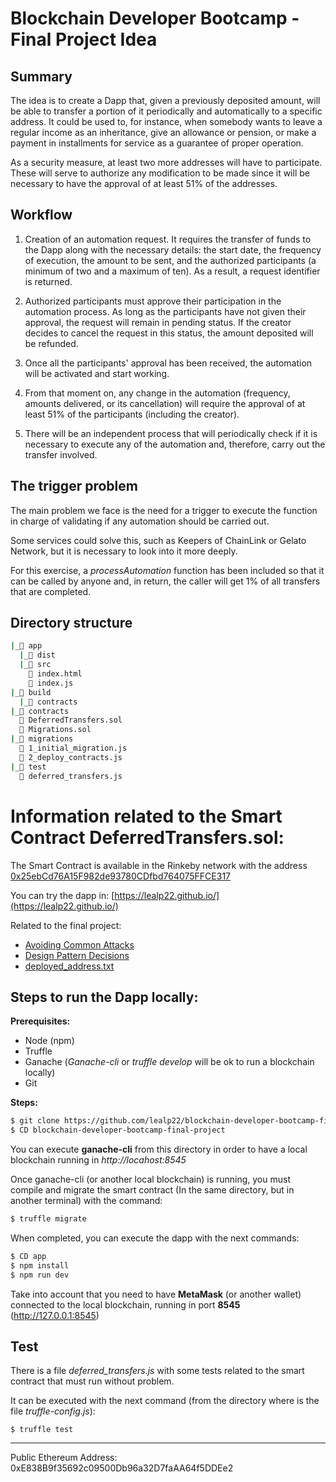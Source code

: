 # Blockchain Developer Bootcamp - Final Project Idea

## Summary

The idea is to create a Dapp that, given a previously deposited amount, will be able to transfer a portion of it periodically and automatically to a specific address. It could be used to, for instance, when somebody wants to leave a regular income as an inheritance, give an allowance or pension, or make a payment in installments for service as a guarantee of proper operation. 

As a security measure, at least two more addresses will have to participate. These will serve to authorize any modification to be made since it will be necessary to have the approval of at least 51% of the addresses.

## Workflow 

1. Creation of an automation request. It requires the transfer of funds to the Dapp along with the necessary details: the start date, the frequency of execution, the amount to be sent, and the authorized participants (a minimum of two and a maximum of ten). As a result, a request identifier is returned.

2. Authorized participants must approve their participation in the automation process. As long as the participants have not given their approval, the request will remain in pending status. If the creator decides to cancel the request in this status, the amount deposited will be refunded.

3. Once all the participants' approval has been received, the automation will be activated and start working.

4. From that moment on, any change in the automation (frequency, amounts delivered, or its cancellation) will require the approval of at least 51% of the participants (including the creator).

5. There will be an independent process that will periodically check if it is necessary to execute any of the automation and, therefore, carry out the transfer involved.

## The trigger problem

The main problem we face is the need for a trigger to execute the function in charge of validating if any automation should be carried out.

Some services could solve this, such as Keepers of ChainLink or Gelato Network, but it is necessary to look into it more deeply.

For this exercise, a _processAutomation_ function has been included so that it can be called by anyone and, in return, the caller will get 1% of all transfers that are completed.

## Directory structure ##

```bash
|_📁 app
  |_📁 dist
  |_📁 src
    📝 index.html
    📝 index.js
|_📁 build
  |_📁 contracts
|_📁 contracts
  📝 DeferredTransfers.sol
  📝 Migrations.sol
|_📁 migrations
  📝 1_initial_migration.js
  📝 2_deploy_contracts.js
|_📁 test
  📝 deferred_transfers.js
```

# Information related to the Smart Contract **DeferredTransfers.sol**:

The Smart Contract is available in the Rinkeby network with the address [0x25ebCd76A15F982de93780CDfbd764075FFCE317](https://rinkeby.etherscan.io/address/0x25ebCd76A15F982de93780CDfbd764075FFCE317)

You can try the dapp in:
[https://lealp22.github.io/](https://lealp22.github.io/)

Related to the final project:
- [Avoiding Common Attacks](./avoiding_common_attacks.md)
- [Design Pattern Decisions](./design_pattern_decisions.md)
- [deployed_address.txt](./deployed_address.txt)

## Steps to run the Dapp locally:

**Prerequisites:**
- Node (npm)
- Truffle
- Ganache (_Ganache-cli_ or _truffle develop_ will be ok to run a blockchain locally)
- Git

**Steps:**

```bash
$ git clone https://github.com/lealp22/blockchain-developer-bootcamp-final-project.git
$ CD blockchain-developer-bootcamp-final-project
```
You can execute **ganache-cli** from this directory in order to have a local blockchain running in _http://locahost:8545_

Once ganache-cli (or another local blockchain) is running, you must compile and migrate the smart contract (In the same directory, but in another terminal) with the command:

```bash
$ truffle migrate
```
When completed, you can execute the dapp with the next commands:
```bash
$ CD app
$ npm install
$ npm run dev
```
Take into account that you need to have **MetaMask** (or another wallet) connected to the local blockchain, running in port **8545** (http://127.0.0.1:8545)

## Test ##

There is a file _deferred_transfers.js_ with some tests related to the smart contract that must run without problem.

It can be executed with the next command (from the directory where is the file _truffle-config.js_):
```
$ truffle test
```

******
Public Ethereum Address: 0xE838B9f35692c09500Db96a32D7faAA64f5DDEe2